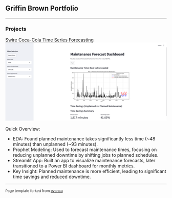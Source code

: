 ## Griffin Brown Portfolio

---

### Projects

[Swire Coca-Cola Time Series Forecasting]([/sample_page](https://github.com/griffin-brown-95/GLB-Capstone-2))
<img src="images/swire_streamlit_app.png?raw=true"/>

Quick Overview:
- EDA: Found planned maintenance takes significantly less time (~48 minutes) than unplanned (~93 minutes).
- Prophet Modeling: Used to forecast maintenance times, focusing on reducing unplanned downtime by shifting jobs to planned schedules.
- Streamlit App: Built an app to visualize maintenance forecasts, later transitioned to a Power BI dashboard for monthly metrics.
- Key Insight: Planned maintenance is more efficient, leading to significant time savings and reduced downtime.
---
<p style="font-size:11px">Page template forked from <a href="https://github.com/evanca/quick-portfolio">evanca</a></p>
<!-- Remove above link if you don't want to attibute -->
